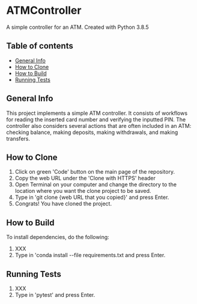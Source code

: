 # ATMController
A simple controller for an ATM. Created with Python 3.8.5


## Table of contents
* [General Info](#general-info)
* [How to Clone](#how-to-clone)
* [How to Build](#how-to-build)
* [Running Tests](#running-tests)


## General Info
This project implements a simple ATM controller. It consists of workflows for reading the inserted card number and verifying the inputted PIN. The controller also considers several actions that are often included in an ATM: checking balance, making deposits, making withdrawals, and making transfers.


## How to Clone
1. Click on green 'Code' button on the main page of the repository.
2. Copy the web URL under the 'Clone with HTTPS' header
3. Open Terminal on your computer and change the directory to the location where you want the clone project to be saved.
4. Type in 'git clone {web URL that you copied}' and press Enter.
5. Congrats! You have cloned the project.


## How to Build
To install dependencies, do the following:

1. XXX
2. Type in 'conda install --file requirements.txt and press Enter.


## Running Tests
1. XXX
2. Type in 'pytest' and press Enter.


